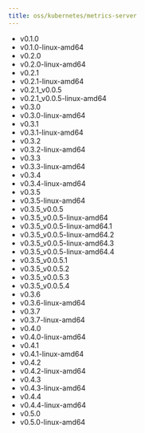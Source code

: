 ```yaml
---
title: oss/kubernetes/metrics-server
---
```

- v0.1.0
- v0.1.0-linux-amd64
- v0.2.0
- v0.2.0-linux-amd64
- v0.2.1
- v0.2.1-linux-amd64
- v0.2.1_v0.0.5
- v0.2.1_v0.0.5-linux-amd64
- v0.3.0
- v0.3.0-linux-amd64
- v0.3.1
- v0.3.1-linux-amd64
- v0.3.2
- v0.3.2-linux-amd64
- v0.3.3
- v0.3.3-linux-amd64
- v0.3.4
- v0.3.4-linux-amd64
- v0.3.5
- v0.3.5-linux-amd64
- v0.3.5_v0.0.5
- v0.3.5_v0.0.5-linux-amd64
- v0.3.5_v0.0.5-linux-amd64.1
- v0.3.5_v0.0.5-linux-amd64.2
- v0.3.5_v0.0.5-linux-amd64.3
- v0.3.5_v0.0.5-linux-amd64.4
- v0.3.5_v0.0.5.1
- v0.3.5_v0.0.5.2
- v0.3.5_v0.0.5.3
- v0.3.5_v0.0.5.4
- v0.3.6
- v0.3.6-linux-amd64
- v0.3.7
- v0.3.7-linux-amd64
- v0.4.0
- v0.4.0-linux-amd64
- v0.4.1
- v0.4.1-linux-amd64
- v0.4.2
- v0.4.2-linux-amd64
- v0.4.3
- v0.4.3-linux-amd64
- v0.4.4
- v0.4.4-linux-amd64
- v0.5.0
- v0.5.0-linux-amd64
